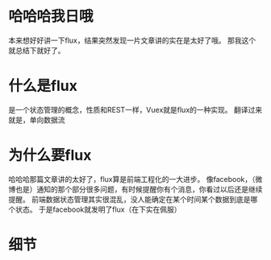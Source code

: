 # 哈哈哈我日哦
本来想好好讲一下flux，结果突然发现一片文章讲的实在是太好了哦。
那我这个就总结下就好了。

# 什么是flux
是一个状态管理的概念，性质和REST一样，Vuex就是flux的一种实现。
翻译过来就是，单向数据流

# 为什么要flux
哈哈哈那篇文章讲的太好了，flux算是前端工程化的一大进步。
像facebook，（微博也是）通知的那个部分很多问题，有时候提醒你有个消息，你看过以后还是继续提醒。
前端数据状态管理其实很混乱，没人能确定在某个时间某个数据到底是哪个状态。
于是facebook就发明了flux（在下实在佩服）

# 细节
